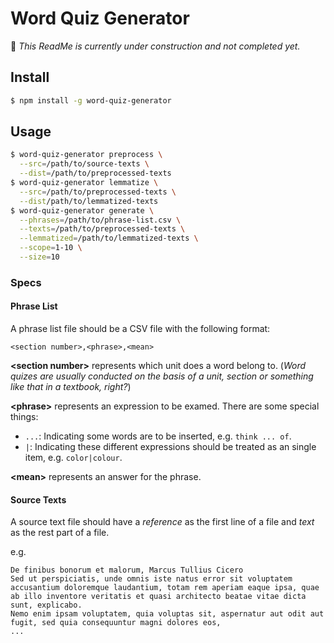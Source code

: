 # Word Quiz Generator

🚧 _This ReadMe is currently under construction and not completed yet._

## Install
```sh
$ npm install -g word-quiz-generator
```

## Usage
```sh
$ word-quiz-generator preprocess \
  --src=/path/to/source-texts \
  --dist=/path/to/preprocessed-texts
$ word-quiz-generator lemmatize \
  --src=/path/to/preprocessed-texts \
  --dist/path/to/lemmatized-texts
$ word-quiz-generator generate \
  --phrases=/path/to/phrase-list.csv \
  --texts=/path/to/preprocessed-texts \
  --lemmatized=/path/to/lemmatized-texts \
  --scope=1-10 \
  --size=10
```

### Specs
#### Phrase List
A phrase list file should be a CSV file with the following format:

```csv
<section number>,<phrase>,<mean>
```

**&lt;section number&gt;** represents which unit does a word belong to.
(_Word quizes are usually conducted on the basis of a unit, section or something like that in a textbook, right?_)

**&lt;phrase&gt;** represents an expression to be examed. There are some special things:

- `...`: Indicating some words are to be inserted, e.g. `think ... of`.
- `|`: Indicating these different expressions should be treated as an single item, e.g. `color|colour`.

**&lt;mean&gt;** represents an answer for the phrase.

#### Source Texts

A source text file should have a _reference_ as the first line of a file and _text_ as the rest part of a file.

e.g.

```
De finibus bonorum et malorum, Marcus Tullius Cicero
Sed ut perspiciatis, unde omnis iste natus error sit voluptatem accusantium doloremque laudantium, totam rem aperiam eaque ipsa, quae ab illo inventore veritatis et quasi architecto beatae vitae dicta sunt, explicabo.
Nemo enim ipsam voluptatem, quia voluptas sit, aspernatur aut odit aut fugit, sed quia consequuntur magni dolores eos,
...
```
